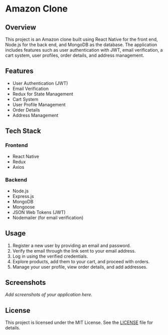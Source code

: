 # Amazon Clone

## Overview

This project is an Amazon clone built using React Native for the front end, Node.js for the back end, and MongoDB as the database. The application includes features such as user authentication with JWT, email verification, a cart system, user profiles, order details, and address management.

## Features

- User Authentication (JWT)
- Email Verification
- Redux for State Management
- Cart System
- User Profile Management
- Order Details
- Address Management

## Tech Stack

### Frontend

- React Native
- Redux
- Axios

### Backend

- Node.js
- Express.js
- MongoDB
- Mongoose
- JSON Web Tokens (JWT)
- Nodemailer (for email verification)

## Usage

1. Register a new user by providing an email and password.
2. Verify the email through the link sent to your email address.
3. Log in using the verified credentials.
4. Explore products, add them to your cart, and proceed with orders.
5. Manage your user profile, view order details, and add addresses.

## Screenshots

_Add screenshots of your application here._

## License

This project is licensed under the MIT License. See the [LICENSE](LICENSE) file for details.
